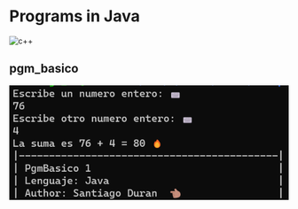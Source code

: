 # Programs in Java
![c++](https://cdn-icons-png.flaticon.com/128/226/226777.png)

## pgm_basico
![pgm_basico](./assets/pgm_java.png)